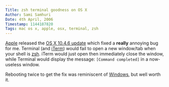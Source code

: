 ```yaml
---
Title: zsh terminal goodness on OS X
Author: Sami Samhuri
Date: 4th April, 2006
Timestamp: 1144187820
Tags: mac os x, apple, osx, terminal, zsh
---
```


<a href="http://www.apple.com/">Apple</a> released the <a href="http://docs.info.apple.com/article.html?artnum=303411">OS X 10.4.6 update</a> which fixed a <strong>really</strong> annoying bug for me. Terminal (and <a href="http://iterm.sourceforge.net/">iTerm</a>) would fail to open a new window/tab when your shell is <a href="http://zsh.sourceforge.net/">zsh</a>. iTerm would just open then immediately close the window, while Terminal would display the message: <code>[Command completed]</code> in a now-useless window.

Rebooting twice to get the fix was reminiscent of <a href="http://www.microsoft.com/windows/default.mspx">Windows</a>, but well worth it.

